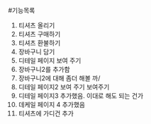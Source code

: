#기능목록
1. 티셔츠 올리기
2. 티셔츠 구매하기
3. 티셔츠 환불하기
4. 장바구니 담기
5. 디테일 페이지 보여 주기
6. 장바구니2를 추가함 
7. 장바구니2에 대해 좀더 해볼 까/
8. 디테일 페이지2 보여 주기 보여주기
9. 디테일 페이지3 추가했음. 이대로 해도 되는 건가
10. 데케일 페이지 4 추가했음
11. 티셔츠에 가디건 추가